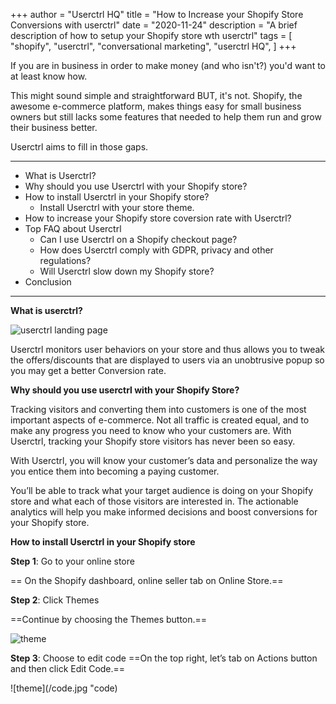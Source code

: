 +++
author = "Userctrl HQ"
title = "How to Increase your Shopify Store Conversions with userctrl"
date = "2020-11-24"
description = "A brief description of how to setup your Shopify store wth userctrl"
tags = [
    "shopify",
    "userctrl",
    "conversational marketing",
    "userctrl HQ",
]
+++

If you are in business in order to make money (and who isn't?) you'd want to at least know how. 

This might sound simple and straightforward BUT, it's not. Shopify, the awesome e-commerce platform, makes things easy for small business owners but still lacks some features that needed to help them run and grow their business better. 

Userctrl aims to fill in those gaps.


***


* What is Userctrl?
* Why should you use Userctrl with your Shopify store?
* How to install Userctrl in your Shopify store?
    * Install  Userctrl with your store theme.
* How to increase your Shopify store coversion rate with Userctrl?
* Top FAQ about Userctrl
    * Can I use Userctrl on a Shopify checkout page?
    * How does Userctrl comply with GDPR, privacy and other regulations?
    * Will Userctrl slow down my Shopify store?
* Conclusion

***


**What is userctrl?**

![userctrl landing page](/userctrlcrop.png  "userctrl")

Userctrl monitors user behaviors on your store and thus allows you to tweak the offers/discounts that are displayed to users via an unobtrusive popup so you may get a better Conversion rate.


**Why should you use userctrl with your Shopify Store?**

Tracking visitors and converting them into customers is one of the most important aspects of e-commerce. Not all traffic is created equal, and to make any progress you need to know who your customers are. With Userctrl, tracking your Shopify store visitors has never been so easy.

With Userctrl, you will know your customer’s data and personalize the way you entice them into becoming a paying customer. 

You’ll be able to track what your target audience is doing on your Shopify store and what each of those visitors are interested in. The actionable analytics will help you make informed decisions and boost conversions for your Shopify store.



**How to install Userctrl in your Shopify store**

**Step 1**: Go to your online store
 
== On the Shopify dashboard, online seller tab on Online Store.==

**Step 2**:  Click Themes

==Continue by choosing the Themes button.==

![theme](/themes.jpg  "theme")

**Step 3**:  Choose to edit code
==On the top right, let’s tab on Actions button and then click Edit Code.==

![theme](/code.jpg  "code)


